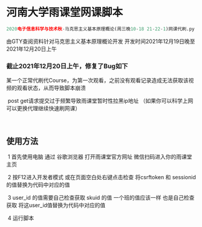 # 河南大学雨课堂网课脚本

```python
2020电子信息科学与技术秋-马克思主义基本原理概论(周三晚10-18 21-22-1)网课代刷.py
```

由GTY查阅资料针对马克思主义基本原理概论开发 开发时间2021年12月19日晚至2021年12月20日上午 

### 截止2021年12月20日上午，修复了Bug如下

​	某一个正常代刷代Course，为第一次观看，之前没有观看记录造成无法获取该视频的观看状态，从而导致脚本崩溃

​	post get请求提交过于频繁导致雨课堂暂时性拉黑ip地址 （如果你可以科学上网可以更换代理继续快速刷网课）

​	

## 使用方法

​	1 首先使用电脑 通过 谷歌浏览器 打开雨课堂官方网址 微信扫码进入你的雨课堂主页

​	2 按F12进入开发者模式 或在页面空白处右键点击检查 将csrftoken 和 sessionid 的值替换为代码中对应的值

​	3 user_id 的值需要自己检查获取 skuid 的值 一个班的值应该一样 也是自己检查获取 将这user_id值替换为代码中对应的值

​	4  运行脚本